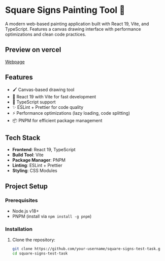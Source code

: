 # Square Signs Painting Tool 🎨

A modern web-based painting application built with React 19, Vite, and TypeScript. Features a canvas drawing interface
with performance optimizations and clean code practices.

## Preview on vercel

[Webpage](https://paint-you.vercel.app/)

## Features

- 🖌️ Canvas-based drawing tool
- 🚀 React 19 with Vite for fast development
- 📝 TypeScript support
- ✨ ESLint + Prettier for code quality
- ⚡ Performance optimizations (lazy loading, code splitting)
- 📦 PNPM for efficient package management

## Tech Stack

- **Frontend**: React 19, TypeScript
- **Build Tool**: Vite
- **Package Manager**: PNPM
- **Linting**: ESLint + Prettier
- **Styling**: CSS Modules

## Project Setup

### Prerequisites

- Node.js v18+
- PNPM (install via `npm install -g pnpm`)

### Installation

1. Clone the repository:
   ```bash
   git clone https://github.com/your-username/square-signs-test-task.git
   cd square-signs-test-task
